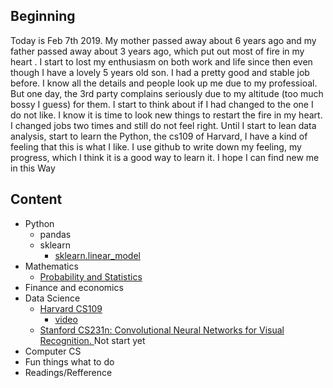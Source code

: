 ## Beginning
Today is Feb 7th 2019. My mother passed away about 6 years ago and my father passed away about 3 years ago, which put out most of fire in my heart . I start to lost my enthusiasm on both work and life since then even though I have a lovely 5 years old son. I had a pretty good and stable job before. I know all the details and people look up me due to my professioal. But one day, the 3rd party complains seriously due to my altitude (too much bossy I guess) for them. I start to think about if I had changed to the one I do not like. I know it is time to look new things to restart the fire in my heart. I changed jobs two times and still do not feel right. Until I start to lean data analysis, start to learn the Python, the cs109 of Harvard, I have a kind of feeling that this is what I like. I use github to write down my feeling, my progress, which I think it is a good way to learn it. I hope I can find new me in this Way

## Content
- Python
    - pandas
    - sklearn
        - [sklearn.linear_model](https://blog.csdn.net/qq_39037910/article/details/73465982)
- Mathematics
    - [Probability and Statistics](https://github.com/jimjinyan/Go-Just-Go/projects/2#column-4390213)
- Finance and economics
- Data Science
    - [Harvard CS109](https://github.com/jimjinyan/Go-Just-Go/projects/1)
        - [video](http://matterhorn.dce.harvard.edu/engage/ui/index.html#/2016/01/14328)
    - [Stanford CS231n: Convolutional Neural Networks for Visual Recognition. ](http://cs231n.stanford.edu/) Not start yet
- Computer CS
- Fun things what to do
- Readings/Refference
